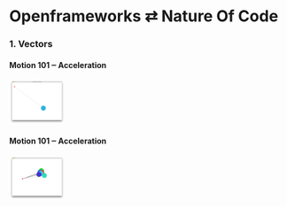 # Openframeworks ⇄ Nature Of Code

### 1. Vectors

<div>
<div style="width: 50%;">
<h4>Motion 101 ‒ Acceleration</h4>
<img alt="Motion 101 ‒ Acceleration" src="./1-Vectors/1-10-motion101-acceleration/screenshot.png" width="100"/>
</div>

<div style="width: 50%;">
<h4>Motion 101 ‒ Acceleration</h4>
<img alt="Motion 101 ‒ Acceleration Array" src="./1-Vectors/1-10-motion101-acceleration-array/screenshot.png" width="100"/>
</div>
</div>
